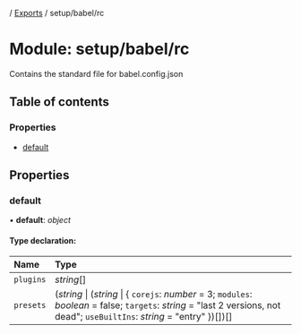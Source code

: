 [](../README.md) / [Exports](../modules.md) / setup/babel/rc

# Module: setup/babel/rc

Contains the standard file for babel.config.json

## Table of contents

### Properties

- [default](setup_babel_rc.md#default)

## Properties

### default

• **default**: *object*

#### Type declaration:

Name | Type |
:------ | :------ |
`plugins` | *string*[] |
`presets` | (*string* \| (*string* \| { `corejs`: *number* = 3; `modules`: *boolean* = false; `targets`: *string* = "last 2 versions, not dead"; `useBuiltIns`: *string* = "entry" })[])[] |
